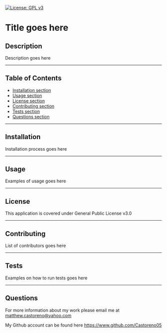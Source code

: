 [![License: GPL v3](https://img.shields.io/badge/License-GPLv3-blue.svg)](https://www.gnu.org/licenses/gpl-3.0)

# Title goes here
    
    
## Description

Description goes here   

---
    
## Table of Contents

* [Installation section](#installation)
* [Usage section](#useage)
* [License section](#license)
* [Contributing section](#cotributing)
* [Tests section](#tests)
* [Questions section](#questions)

---
    
## Installation
  
Installation process goes here

---
    
## Usage
   
Examples of usage goes here

---
    
## License
    
This application is covered under General Public License v3.0

---
    
## Contributing

List of contributors goes here
    
---
    
## Tests
    
Examples on how to run tests goes here

---
    
## Questions

For more information about my work please email me at <matthew.castoreno@yahoo.com>

My Github account can be found here https://www.github.com/Castoreno05

